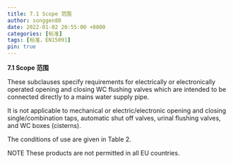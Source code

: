 ```yaml
---
title: 7.1 Scope 范围
author: songgen80
date: 2022-01-02 20:55:00 +0800
categories: [标准]
tags: [标准，EN15091]
pin: true
---
```


**7.1 Scope 范围**

These subclauses specify requirements for electrically or electronically operated opening and closing WC flushing valves which are intended to be connected directly to a mains water supply pipe.

It is not applicable to mechanical or electric/electronic opening and closing single/combination taps, automatic shut off valves, urinal flushing valves, and WC boxes (cisterns).

The conditions of use are given in Table 2.

NOTE    These products are not permitted in all EU countries.